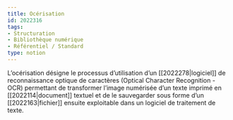 ```yaml
---
title: Océrisation
id: 2022316
tags:
- Structuration
- Bibliothèque numérique
- Référentiel / Standard
type: notion
---
```


L’océrisation désigne le processus d’utilisation d’un [[2022278|logiciel]] de reconnaissance optique de caractères (Optical Character Recognition - OCR) permettant de transformer l’image numérisée d’un texte imprimé en [[2022114|document]] textuel et de le sauvegarder sous forme d’un [[2022163|fichier]] ensuite exploitable dans un logiciel de traitement de texte. 

